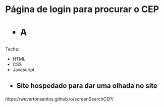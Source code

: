<h1> Página de login para procurar o CEP </h1>

<h1> <ul><li>A</li></ul></h1>

<p>Techs:</p>

<ul>
  <li>HTML</li>
  <li>CSS</li>
  <li>Javascript</li>
</ul>

<h2><ul><li>Site hospedado para dar uma olhada no site</li></ul></h2>
https://wevertonsantos.github.io/screenSearchCEP/
